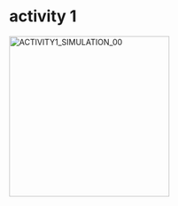 # activity 1

<img width="289" alt="ACTIVITY1_SIMULATION_00" src="https://user-images.githubusercontent.com/89767101/133652752-98b88a42-1f1e-4dba-bc02-aec128a5e228.png">

